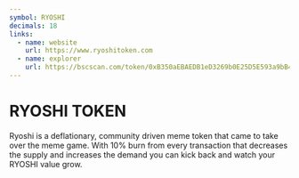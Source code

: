 ```yaml
---
symbol: RYOSHI
decimals: 18
links:
  - name: website
    url: https://www.ryoshitoken.com
  - name: explorer
    url: https://bscscan.com/token/0xB350aEBAEDB1eD3269b0E25D5E593a9bB4b9f9d5
---
```


# RYOSHI TOKEN

Ryoshi is a deflationary, community driven meme token that came to take over the meme game. With 10% burn from every transaction that decreases the supply and increases the demand you can kick back and watch your RYOSHI value grow.
